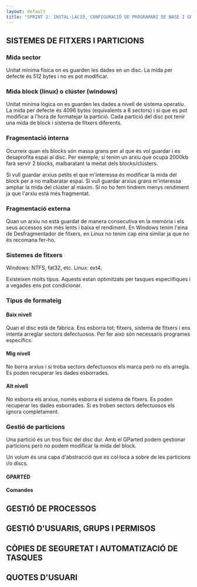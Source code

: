 ```yaml
---
layout: default
title: "SPRINT 2: INSTAL·LACIÓ, CONFIGURACIÓ DE PROGRAMARI DE BASE I GESTIÓ DE FITXERS"
---
```


## SISTEMES DE FITXERS I PARTICIONS
### Mida sector
Unitat mínima física on es guarden les dades en un disc. La mida per defecte és 512 bytes i no es pot modificar.

### Mida block (linux) o clúster (windows)
Unitat mínima lògica on es guarden les dades a nivell de sistema operatiu. La mida per defecte és 4096 bytes (equivalents a 8 sectors) i si que es pot modificar a l'hora de formatejar la partició. Cada partició del disc pot tenir una mida de block i sistema de fitxers diferents. 

### Fragmentació interna
Ocurreix quan els blocks són massa grans per al que és vol guardar i es desaprofita espai al disc. Per exemple; si tenim un arxiu que ocupa 2000kb farà servir 2 blocks, malbaratant la meitat dels blocks/clústers. 

Si vull guardar arxius petits el que m'interessa és modificar la mida del block per a no malbaratar espai.
Si vull guardar arxius grans m'interessa ampliar la mida del clúster al màxim. Si no ho fem tindrem menys rendiment ja que l'arxiu està més fragmentat.

### Fragmentació externa
Quan un arxiu no està guardat de manera consecutiva en la memòria i els seus accessos són més lents i baixa el rendiment. En Windows tenim l'eina de Desfragmentador de fitxers, en Linux no tenim cap eina similar ja que no és recomana fer-ho.

### Sistemes de fitxers
Windows: NTFS, fat32, etc. Linux: ext4.

Existeixen molts típus. Aquests estan optimitzats per tasques especiífiques i a vegades ens pot condicionar.

### Típus de formateig
#### Baix nivell
Quan el disc està de fàbrica. Ens esborra tot; fitxers, sistema de fitxers i ens intenta arreglar sectors defectuosos. Per fer això són necessaris programes específics.

#### Mig nivell
No borra arxius i si troba sectors defectuosos els marca però no els arregla. Es poden recuperar les dades esborrades.

#### Alt nivell
No esborra els arxius, només esborra el sistema de fitxers. Es poden recuperar les dades esborrades. Si es troben sectors defectuosos els ignora completament.

### Gestió de particions
Una partició és un tros físic del disc dur. Amb el GParted podem gestionar particions però no podem modificar la mida del block.

Un volum és una capa d'abstracció que es col·loca a sobre de les particions i/o discs. 

#### GPARTED
#### Comandes

## GESTIÓ DE PROCESSOS
## GESTIÓ D'USUARIS, GRUPS I PERMISOS
## CÒPIES DE SEGURETAT I AUTOMATIZACIÓ DE TASQUES
## QUOTES D'USUARI


